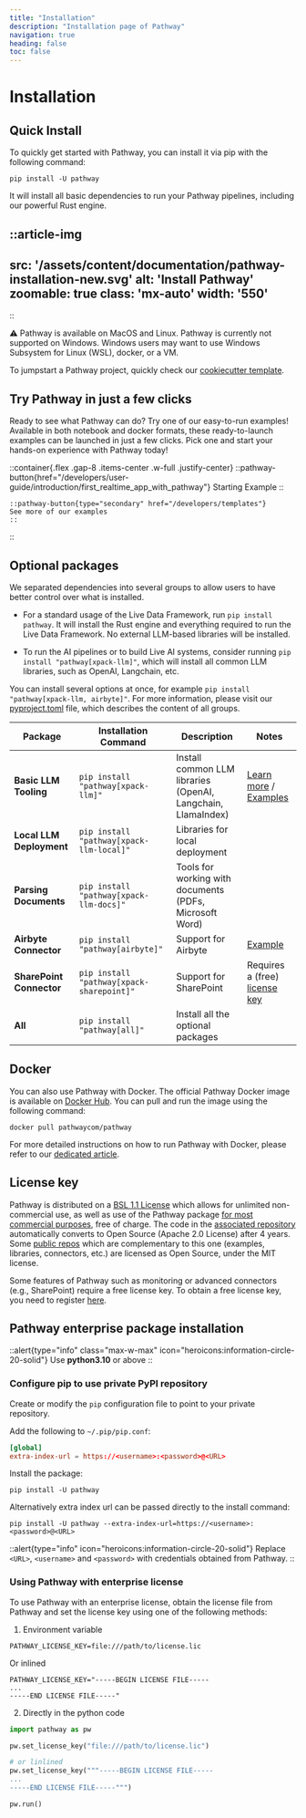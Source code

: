 ```yaml
---
title: "Installation"
description: "Installation page of Pathway"
navigation: true
heading: false
toc: false
---
```


# Installation

## Quick Install

To quickly get started with Pathway, you can install it via pip with the following command:

```
pip install -U pathway
```

It will install all basic dependencies to run your Pathway pipelines, including our powerful Rust engine.


<!-- https://www.canva.com/design/DAGGtZB_-kw/6gGXSnfMNL9LuOXTOSQbQQ/edit?utm_content=DAGGtZB_-kw&utm_campaign=designshare&utm_medium=link2&utm_source=sharebutton -->
::article-img
---
src: '/assets/content/documentation/pathway-installation-new.svg'
alt: 'Install Pathway'
zoomable: true
class: 'mx-auto'
width: '550'
---
::


⚠️ Pathway is available on MacOS and Linux. Pathway is currently not supported on Windows.
Windows users may want to use Windows Subsystem for Linux (WSL), docker, or a VM.

To jumpstart a Pathway project, quickly check our [cookiecutter template](https://github.com/pathwaycom/cookiecutter-pathway).

## Try Pathway in just a few clicks

Ready to see what Pathway can do? Try one of our easy-to-run examples!
Available in both notebook and docker formats, these ready-to-launch examples can be launched in just a few clicks.
Pick one and start your hands-on experience with Pathway today!


::container{.flex .gap-8 .items-center .w-full .justify-center}
    ::pathway-button{href="/developers/user-guide/introduction/first_realtime_app_with_pathway"}
    Starting Example
    ::

    ::pathway-button{type="secondary" href="/developers/templates"}
    See more of our examples
    ::
::


## Optional packages

We separated dependencies into several groups to allow users to have better control over what is installed.

- For a standard usage of the Live Data Framework, run `pip install pathway`. It will install the Rust engine and everything required to run the Live Data Framework. No external LLM-based libraries will be installed.

- To run the AI pipelines or to build Live AI systems, consider running `pip install "pathway[xpack-llm]"`, which will install all common LLM libraries, such as OpenAI, Langchain, etc.


You can install several options at once, for example `pip install "pathway[xpack-llm, airbyte]"`.
For more information, please visit our [pyproject.toml](https://github.com/pathwaycom/pathway/blob/main/pyproject.toml) file, which describes the content of all groups.


| **Package** | **Installation Command** | **Description**  | **Notes** |
|--------------|--------------------------|------------------|-----------|
| **Basic LLM Tooling**  | `pip install "pathway[xpack-llm]"` | Install common LLM libraries (OpenAI, Langchain, LlamaIndex) | [Learn more](/developers/user-guide/llm-xpack/overview) / [Examples](/developers/templates?category=llm#llm) |
| **Local LLM Deployment**  | `pip install "pathway[xpack-llm-local]"` | Libraries for local deployment |     |
| **Parsing Documents**     | `pip install "pathway[xpack-llm-docs]"`  | Tools for working with documents (PDFs, Microsoft Word) | |
| **Airbyte Connector**     | `pip install "pathway[airbyte]"`   | Support for Airbyte  | [Example](/developers/templates/etl/etl-python-airbyte/) |
| **SharePoint Connector**  | `pip install "pathway[xpack-sharepoint]"`  | Support for SharePoint  | Requires a (free) [license key](/get-license) |
| **All**        | `pip install "pathway[all]"`   | Install all the optional packages  |  |


## Docker

You can also use Pathway with Docker.
The official Pathway Docker image is available on [Docker Hub](https://hub.docker.com/r/pathwaycom/pathway).
You can pull and run the image using the following command:

```
docker pull pathwaycom/pathway
```

For more detailed instructions on how to run Pathway with Docker, please refer to our [dedicated article](/developers/user-guide/deployment/docker-deployment).

## License key

Pathway is distributed on a [BSL 1.1 License](https://github.com/pathwaycom/pathway/blob/main/LICENSE.txt) which allows for unlimited non-commercial use, as well as use of the Pathway package [for most commercial purposes](https://pathway.com/license/), free of charge.
The code in the [associated repository](https://github.com/pathwaycom/pathway) automatically converts to Open Source (Apache 2.0 License) after 4 years.
Some [public repos](https://github.com/pathwaycom) which are complementary to this one (examples, libraries, connectors, etc.) are licensed as Open Source, under the MIT license.

Some features of Pathway such as monitoring or advanced connectors (e.g., SharePoint) require a free license key.
To obtain a free license key, you need to register [here](https://pathway.com/get-license).

## Pathway enterprise package installation

::alert{type="info" class="max-w-max" icon="heroicons:information-circle-20-solid"}
Use **python3.10** or above
::

### Configure pip to use private PyPI repository

Create or modify the `pip` configuration file to point to your private repository.

Add the following to `~/.pip/pip.conf`:

```conf [~/.pip/pip.conf]
[global]
extra-index-url = https://<username>:<password>@<URL>
```

Install the package:

```bath
pip install -U pathway
```

Alternatively extra index url can be passed directly to the install command:

```bath
pip install -U pathway --extra-index-url=https://<username>:<password>@<URL>
```

::alert{type="info" icon="heroicons:information-circle-20-solid"}
Replace `<URL>`, `<username>` and `<password>` with credentials obtained from Pathway.
::

### Using Pathway with enterprise license

To use Pathway with an enterprise license, obtain the license file from Pathway and set the license key using one of the following methods:

1. Environment variable

```env
PATHWAY_LICENSE_KEY=file:///path/to/license.lic
```

Or inlined

```
PATHWAY_LICENSE_KEY="-----BEGIN LICENSE FILE-----
...
-----END LICENSE FILE-----"
```

2. Directly in the python code

```python
import pathway as pw

pw.set_license_key("file:///path/to/license.lic")

# or linlined
pw.set_license_key("""-----BEGIN LICENSE FILE-----
...
-----END LICENSE FILE-----""")

pw.run()
```
